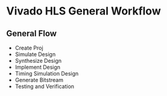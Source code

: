 # Vivado HLS General Workflow

## General Flow

-   Create Proj
-   Simulate Design
-   Synthesize Design
-   Implement Design
-   Timing Simulation Design
-   Generate Bitstream
-   Testing and Verification
